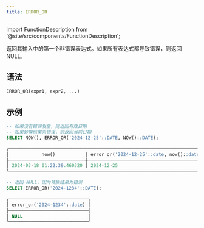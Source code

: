 ```yaml
---
title: ERROR_OR
---
```

import FunctionDescription from '@site/src/components/FunctionDescription';

<FunctionDescription description="引入或更新：v1.2.379"/>

返回其输入中的第一个非错误表达式。如果所有表达式都导致错误，则返回 NULL。

## 语法

```sql
ERROR_OR(expr1, expr2, ...)
```

## 示例

```sql
-- 如果没有错误发生，则返回有效日期
-- 如果转换结果为错误，则返回当前日期
SELECT NOW(), ERROR_OR('2024-12-25'::DATE, NOW()::DATE);

┌────────────────────────────────────────────────────────────────────────┐
│            now()           │ error_or('2024-12-25'::date, now()::date) │
├────────────────────────────┼───────────────────────────────────────────┤
│ 2024-03-18 01:22:39.460320 │ 2024-12-25                                │
└────────────────────────────────────────────────────────────────────────┘

-- 返回 NULL，因为转换结果为错误
SELECT ERROR_OR('2024-1234'::DATE);

┌─────────────────────────────┐
│ error_or('2024-1234'::date) │
├─────────────────────────────┤
│ NULL                        │
└─────────────────────────────┘
```